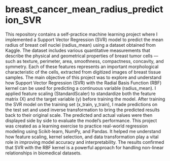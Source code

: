 # breast_cancer_mean_radius_prediction_SVR
This repository contains a self-practice machine learning project where I implemented a Support Vector Regression (SVR) model to predict the mean radius of breast cell nuclei (radius_mean) using a dataset obtained from Kaggle. The dataset includes various quantitative measurements that describe the physical and geometrical properties of breast tumor cells — such as texture, perimeter, area, smoothness, compactness, concavity, and symmetry. Each of these features represents an important morphological characteristic of the cells, extracted from digitized images of breast tissue samples.  The main objective of this project was to explore and understand how Support Vector Regression (SVR) with the Radial Basis Function (RBF) kernel can be used for predicting a continuous variable (radius_mean). I applied feature scaling (StandardScaler) to standardize both the feature matrix (X) and the target variable (y) before training the model. After training the SVR model on the training set (x_train, y_train), I made predictions on the test set and used inverse transformation to bring the predicted results back to their original scale. The predicted and actual values were then displayed side by side to evaluate the model’s performance.  This project was created as a learning exercise to practice real-world regression modeling using Scikit-learn, NumPy, and Pandas. It helped me understand how feature scaling, kernel selection, and data transformation play a vital role in improving model accuracy and interpretability. The results confirmed that SVR with the RBF kernel is a powerful approach for handling non-linear relationships in biomedical datasets.
